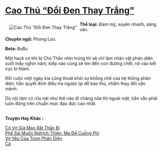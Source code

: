 <a href="https://utruyen.com/cao-thu-doi-den-thay-trang/10010/" title="Cao Thủ “Đổi Đen Thay Trắng”"><h1>Cao Thủ “Đổi Đen Thay Trắng”</h1></a><div style="display:table"><img align="right" style="float: left; padding: 10px;" src="https://utruyen.com/images/story/200x260/cao-thu-doi-den-thay-trang.jpg" alt="Cao Thủ “Đổi Đen Thay Trắng”"><b>Thể loại:</b> Đam mỹ, xuyên nhanh, sảng văn.<p></p><b>Chuyển ngữ:</b> Phong Lưu.<p></p><b>Beta: </b>BuBu<p></p>Một hack cơ khi bị Chủ Thần nhìn trúng thì sẽ chỉ làm nhân vật phản diện suốt mấy nghìn năm, kiếp nào cũng sẽ tìm đến con đường chết, rơi vào kết cục bi thảm.<p></p>Rốt cuộc một ngày kia cũng thoát khỏi sự khống chế của hệ thống phản diện, hắn quyết định điều tra ngược lại để báo thù, nhằm thay đổi vận mệnh. <p></p>Dù nội tâm có rữa nát như thế nào đi chăng nữa thì ngoài mặt, hắn vẫn phải luôn đứng trên chuẩn mực đạo đức cao nhất.</div><p><br><b>Truyện Hay Khác :</b></p><a href="https://utruyen.com/co-vo-gia-mao-rat-than-bi/10880/" alt="Cô Vợ Giả Mạo Rất Thần Bí">Cô Vợ Giả Mạo Rất Thần Bí</a><br/><a href="https://github.com/quanluxury/truyenhot/tree/master/truyenhay/16146/" alt="Phế Sài Muốn Nghịch Thiên: Ma Đế Cuồng Phi">Phế Sài Muốn Nghịch Thiên: Ma Đế Cuồng Phi</a><br/><a href="https://github.com/quanluxury/ngontinhhot/tree/master/truyenhay/11389/" alt="Vợ Yêu Của Trùm Phản Diện">Vợ Yêu Của Trùm Phản Diện</a><br/><a href="https://dammy2019.blogspot.com/2019/11/ca.html" alt="Cá">Cá</a><br/>